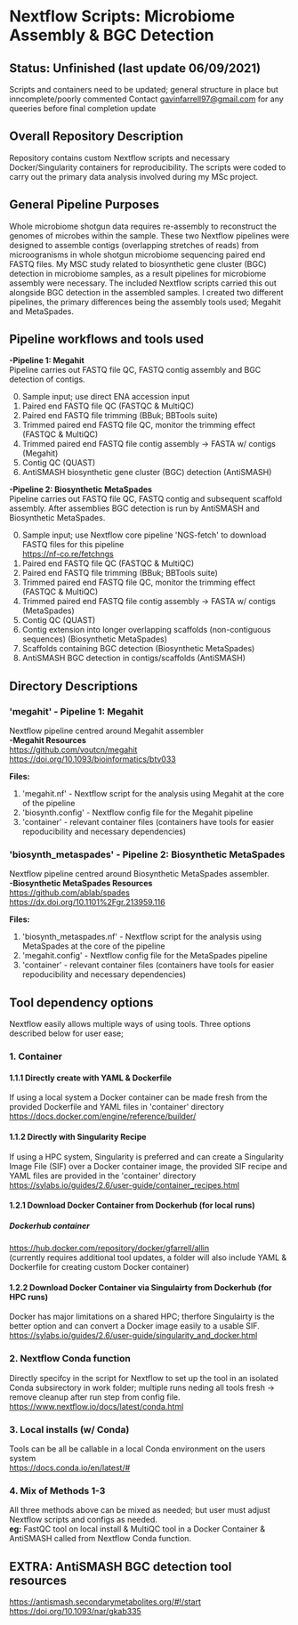 # Nextflow Scripts: Microbiome Assembly & BGC Detection 
## Status: Unfinished (last update 06/09/2021)
Scripts and containers need to be updated; general structure in place but inncomplete/poorly commented
Contact gavinfarrell97@gmail.com for any queeries before final completion update

## Overall Repository Description
Repository contains custom Nextflow scripts and necessary Docker/Singularity containers for reproducibility. The scripts were coded to carry out the primary data analysis involved during my MSc project. 

## General Pipeline Purposes
Whole microbiome shotgun data requires re-assembly to reconstruct the genomes of microbes within the sample. These two Nextflow pipelines were designed to assemble contigs (overlapping stretches of reads) from microogranisms in whole shotgun microbiome sequencing paired end FASTQ files. My MSC study related to biosynthetic gene cluster (BGC) detection in microbiome samples, as a result pipelines for microbiome assembly were necessary. The included Nextflow scripts carried this out alongside BGC detection in the assembled samples. I created two different pipelines, the primary differences being the assembly tools used; Megahit and MetaSpades. 

## Pipeline workflows and tools used 

****-Pipeline 1: Megahit**** <br/>
Pipeline carries out FASTQ file QC, FASTQ contig assembly and BGC detection of contigs.

0. Sample input; use direct ENA accession input
1. Paired end FASTQ file QC (FASTQC & MultiQC)
2. Paired end FASTQ file trimming (BBuk; BBTools suite)
3. Trimmed paired end FASTQ file QC, monitor the trimming effect (FASTQC & MultiQC)
4. Trimmed paired end FASTQ file contig assembly -> FASTA w/ contigs (Megahit)
5. Contig QC (QUAST)
6. AntiSMASH biosynthetic gene cluster (BGC) detection (AntiSMASH)

****-Pipeline 2: Biosynthetic MetaSpades**** <br/>
Pipeline carries out FASTQ file QC, FASTQ contig and subsequent scaffold assembly. After assemblies BGC detection is run by AntiSMASH and Biosynthetic MetaSpades.

0. Sample input; use Nextflow core pipeline 'NGS-fetch' to download FASTQ files for this pipeline <br/>
https://nf-co.re/fetchngs
2. Paired end FASTQ file QC (FASTQC & MultiQC)
3. Paired end FASTQ file trimming (BBuk; BBTools suite)
4. Trimmed paired end FASTQ file QC, monitor the trimming effect (FASTQC & MultiQC)
5. Trimmed paired end FASTQ file contig assembly -> FASTA w/ contigs (MetaSpades)
6. Contig QC (QUAST) <br/>
7. Contig extension into longer overlapping scaffolds (non-contiguous sequences) (Biosynthetic MetaSpades) <br/>
8. Scaffolds containing BGC detection (Biosynthetic MetaSpades)<br/>
9. AntiSMASH BGC detection in contigs/scaffolds (AntiSMASH)


## Directory Descriptions
### 'megahit' - Pipeline 1: Megahit
Nextflow pipeline centred around Megahit assembler <br /> 
****-Megahit Resources**** <br/>
https://github.com/voutcn/megahit <br/>
https://doi.org/10.1093/bioinformatics/btv033

****Files:****
1. 'megahit.nf' - Nextflow script for the analysis using Megahit at the core of the pipeline
2. 'biosynth.config' - Nextflow config file for the Megahit pipeline
3. 'container' - relevant container files (containers have tools for easier repoducibility and necessary dependencies)

### 'biosynth_metaspades' - Pipeline 2: Biosynthetic MetaSpades
Nextflow pipeline centred around Biosynthetic MetaSpades assembler. <br/>
****-Biosynthetic MetaSpades Resources**** <br/>
https://github.com/ablab/spades <br/>
https://dx.doi.org/10.1101%2Fgr.213959.116

****Files:****
1. 'biosynth_metaspades.nf' - Nextflow script for the analysis using MetaSpades at the core of the pipeline
2. 'megahit.config' - Nextflow config file for the MetaSpades pipeline
3. 'container' - relevant container files (containers have tools for easier repoducibility and necessary dependencies)


## Tool dependency options
Nextflow easily allows multiple ways of using tools. Three options described below for user ease;

### 1. Container
#### 1.1.1 Directly create with YAML & Dockerfile
If using a local system a Docker container can be made fresh from the provided Dockerfile and YAML files in 'container' directory <br/>
https://docs.docker.com/engine/reference/builder/

#### 1.1.2 Directly with Singularity Recipe
If using a HPC system, Singularity is preferred and can create a Singularity Image File (SIF) over a Docker container image, the provided SIF recipe and YAML files are provided in the 'container' directory  <br/>
https://sylabs.io/guides/2.6/user-guide/container_recipes.html

#### 1.2.1 Download Docker Container from Dockerhub (for local runs)
##### Dockerhub container 
https://hub.docker.com/repository/docker/gfarrell/allin <br/>
(currently requires additional tool updates, a folder will also include YAML & Dockerfile for creating custom Docker container)

#### 1.2.2 Download Docker Container via Singulairty from Dockerhub (for HPC runs) <br/>
Docker has major limitations on a shared HPC; therfore Singulairty is the better option and can convert a Docker image easily to a usable SIF.
https://sylabs.io/guides/2.6/user-guide/singularity_and_docker.html

### 2. Nextflow Conda function
Directly specifcy in the script for Nextflow to set up the tool in an isolated Conda subsirectory in work folder; multiple runs neding all tools fresh -> remove cleanup after run step from config file. <br/>
https://www.nextflow.io/docs/latest/conda.html 

### 3. Local installs (w/ Conda)
Tools can be all be callable in a local Conda environment on the users system <br/>
https://docs.conda.io/en/latest/# 

### 4. Mix of Methods 1-3
All three methods above can be mixed as needed; but user must adjust Nextflow scripts and configs as needed. <br/>
****eg:**** FastQC tool on local install & MultiQC tool in a Docker Container & AntiSMASH called from Nextflow Conda function. 


## EXTRA: AntiSMASH BGC detection tool resources
https://antismash.secondarymetabolites.org/#!/start <br/>
https://doi.org/10.1093/nar/gkab335
